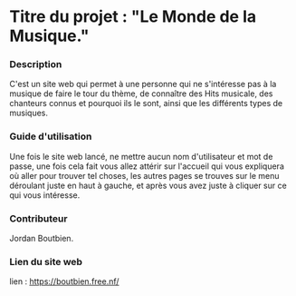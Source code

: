 # Titre du projet : "Le Monde de la Musique."

### **Description**

C'est un site web qui permet à une personne qui ne s'intéresse pas à la musique de faire le tour du thème, de connaître des Hits musicale, des chanteurs connus et pourquoi ils le sont, ainsi que les différents types de musiques.

### **Guide d'utilisation**

Une fois le site web lancé, ne mettre aucun nom d'utilisateur et mot de passe, une fois cela fait vous allez attérir sur l'accueil qui vous expliquera où aller pour trouver tel choses, les autres pages se trouves sur le menu déroulant juste en haut à gauche, et après vous avez juste à cliquer sur ce qui vous intéresse.

### **Contributeur**

Jordan Boutbien.



### **Lien du site web**

lien : https://boutbien.free.nf/
